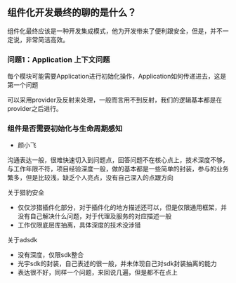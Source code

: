 ## 组件化开发最终的聊的是什么？

组件化最终应该是一种开发集成模式，他为开发带来了便利跟安全，但是，并不一定说，非常简洁高效。



### 问题1：Application 上下文问题

每个模块可能需要Application进行初始化操作，Application如何传递进去，这是第一个问题


可以采用provider及反射来处理，一般而言用不到反射，我们的逻辑基本都是在provider之后进行。




 
###  组件是否需要初始化与生命周期感知

* 颜小飞

沟通表达一般，很难快速切入到问题点，回答问题不在核心点上，技术深度不够，与工作年限不符，项目经验深度一般，做的基本都是一些简单的封装，参与的业务繁多，但是比较浅，缺乏个人亮点，没有自己深入的点跟方向


关于猎豹安全

* 仅仅涉猎插件化部分，对于插件化的地方描述还可以，但是仅限通用框架，并没有自己解决什么问题，对于代理及服务的对应描述一般
* 工作仅限底层库抽离，具体深度的技术没涉猎

关于adsdk

* 没有深度，仅限sdk整合
* 光宇sdk的封装，自己表述的很一般，并未体现自己对sdk封装抽离的能力
* 表达很不好，同样一个问题，来回说几遍，但是都不在点上